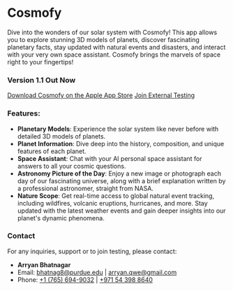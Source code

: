 # Cosmofy

Dive into the wonders of our solar system with Cosmofy! This app allows you to explore stunning 3D models of planets, discover fascinating planetary facts, stay updated with natural events and disasters, and interact with your very own space assistant. Cosmofy brings the marvels of space right to your fingertips!

### Version 1.1 Out Now

[Download Cosmofy on the Apple App Store](https://apple.co/49sCoM0)
[Join External Testing](https://apple.co/49pVuCy)

### Features:
- **Planetary Models**: Experience the solar system like never before with detailed 3D models of planets.
- **Planet Information**: Dive deep into the history, composition, and unique features of each planet.
- **Space Assistant**: Chat with your AI personal space assistant for answers to all your cosmic questions.
- **Astronomy Picture of the Day**: Enjoy a new image or photograph each day of our fascinating universe, along with a brief explanation written by a professional astronomer, straight from NASA.
- **Nature Scope**: Get real-time access to global natural event tracking, including wildfires, volcanic eruptions, hurricanes, and more. Stay updated with the latest weather events and gain deeper insights into our planet's dynamic phenomena.



### Contact

For any inquiries, support or to join testing, please contact:
- **Arryan Bhatnagar**
- Email: [bhatnag8@purdue.edu](mailto:bhatnag8@purdue.edu) | [arryan.qwe@gmail.com](mailto:arryan.qwe@gmail.com)
- Phone: [+1 (765) 694-9032](tel:+17656949032) | [+971 54 398 8640](tel:+971543988640)
